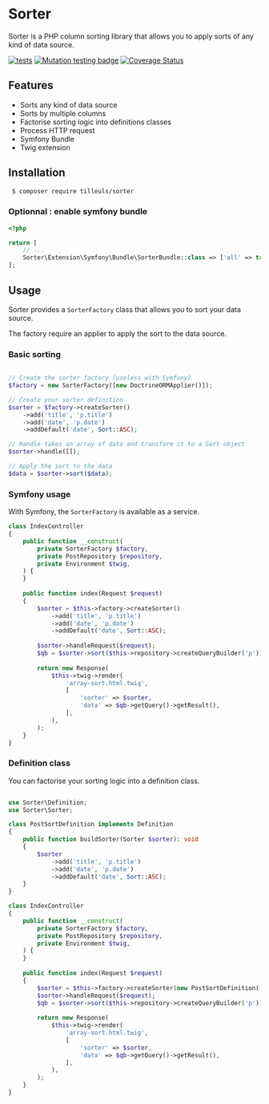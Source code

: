 Sorter
======

Sorter is a PHP column sorting library that allows you to apply sorts of any kind of data source.

[![tests](https://github.com/coopTilleuls/sorter/actions/workflows/ci.yml/badge.svg)](https://github.com/coopTilleuls/sorter/actions/workflows/ci.yml)
[![Mutation testing badge](https://img.shields.io/endpoint?style=flat&url=https%3A%2F%2Fbadge-api.stryker-mutator.io%2Fgithub.com%2FcoopTilleuls%2Fsorter%2Fmain)](https://dashboard.stryker-mutator.io/reports/github.com/coopTilleuls/sorter/main)
[![Coverage Status](https://coveralls.io/repos/github/coopTilleuls/sorter/badge.svg?branch=main)](https://coveralls.io/github/coopTilleuls/sorter?branch=main)

Features
--------

 * Sorts any kind of data source
 * Sorts by multiple columns
 * Factorise sorting logic into definitions classes
 * Process HTTP request
 * Symfony Bundle
 * Twig extension

Installation
------------

```bash
 $ composer require tilleuls/sorter
```

### Optionnal : enable symfony bundle

```php title=config/bundles.php
<?php

return [
    // ...
    Sorter\Extension\Symfony\Bundle\SorterBundle::class => ['all' => true],
];

```

Usage
-----

Sorter provides a `SorterFactory` class that allows you to sort your data source. 

The factory require an applier to apply the sort to the data source.

### Basic sorting

```php

// Create the sorter factory (useless with Symfony)
$factory = new SorterFactory([new DoctrineORMApplier()]);

// Create your sorter definition
$sorter = $factory->createSorter()
    ->add('title', 'p.title')
    ->add('date', 'p.date')
    ->addDefault('date', Sort::ASC);

// Handle takes an array of data and transform it to a Sort object
$sorter->handle([]);

// Apply the sort to the data
$data = $sorter->sort($data);

```

### Symfony usage

With Symfony, the `SorterFactory` is available as a service.

```php
class IndexController
{
    public function __construct(
        private SorterFactory $factory,
        private PostRepository $repository,
        private Environment $twig,
    ) {
    }
    
    public function index(Request $request)
    {
        $sorter = $this->factory->createSorter()
            ->add('title', 'p.title')
            ->add('date', 'p.date')
            ->addDefault('date', Sort::ASC);
    
        $sorter->handleRequest($request);
        $qb = $sorter->sort($this->repository->createQueryBuilder('p'));
    
        return new Response(
            $this->twig->render(
                'array-sort.html.twig',
                [
                    'sorter' => $sorter,
                    'data' => $qb->getQuery()->getResult(),
                ],
            ),
        );
    }
}

```

### Definition class

You can factorise your sorting logic into a definition class.

```php

use Sorter\Definition;
use Sorter\Sorter;

class PostSortDefinition implements Definition
{
    public function buildSorter(Sorter $sorter): void
    {
        $sorter
            ->add('title', 'p.title')
            ->add('date', 'p.date')
            ->addDefault('date', Sort::ASC);
    }
}

```

```php
class IndexController
{
    public function __construct(
        private SorterFactory $factory,
        private PostRepository $repository,
        private Environment $twig,
    ) {
    }
    
    public function index(Request $request)
    {
        $sorter = $this->factory->createSorter(new PostSortDefinition());
        $sorter->handleRequest($request);
        $qb = $sorter->sort($this->repository->createQueryBuilder('p'));
    
        return new Response(
            $this->twig->render(
                'array-sort.html.twig',
                [
                    'sorter' => $sorter,
                    'data' => $qb->getQuery()->getResult(),
                ],
            ),
        );
    }
}

```
